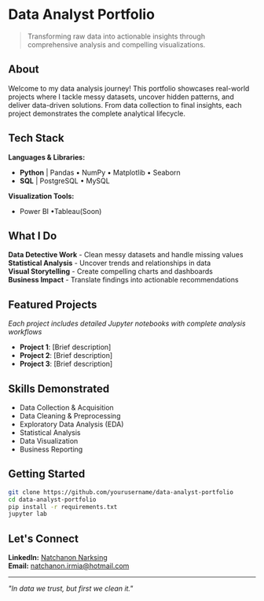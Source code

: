 # Data Analyst Portfolio

> Transforming raw data into actionable insights through comprehensive analysis and compelling visualizations.

## About

Welcome to my data analysis journey! This portfolio showcases real-world projects where I tackle messy datasets, uncover hidden patterns, and deliver data-driven solutions. From data collection to final insights, each project demonstrates the complete analytical lifecycle.

## Tech Stack

**Languages & Libraries:**
- **Python** | Pandas • NumPy • Matplotlib • Seaborn
- **SQL** | PostgreSQL • MySQL

**Visualization Tools:**
- Power BI •Tableau(Soon)

## What I Do

**Data Detective Work** - Clean messy datasets and handle missing values  
**Statistical Analysis** - Uncover trends and relationships in data  
**Visual Storytelling** - Create compelling charts and dashboards  
**Business Impact** - Translate findings into actionable recommendations

## Featured Projects

*Each project includes detailed Jupyter notebooks with complete analysis workflows*

- **Project 1**: [Brief description]
- **Project 2**: [Brief description] 
- **Project 3**: [Brief description]

## Skills Demonstrated

- Data Collection & Acquisition
- Data Cleaning & Preprocessing
- Exploratory Data Analysis (EDA)
- Statistical Analysis
- Data Visualization
- Business Reporting

## Getting Started

```bash
git clone https://github.com/yourusername/data-analyst-portfolio
cd data-analyst-portfolio
pip install -r requirements.txt
jupyter lab
```

## Let's Connect

**LinkedIn:** [Natchanon Narksing](https://www.linkedin.com/in/natchanon-narksing-aa6848333/)  
**Email:** natchanon.irmia@hotmail.com

---

*"In data we trust, but first we clean it."*
